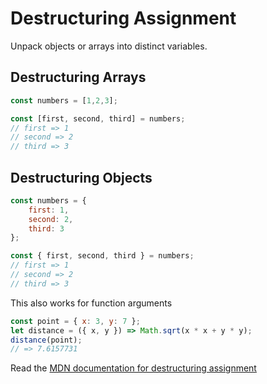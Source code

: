 Destructuring Assignment
====================

Unpack objects or arrays into distinct variables.

Destructuring Arrays
------------

```javascript
const numbers = [1,2,3];

const [first, second, third] = numbers;
// first => 1
// second => 2
// third => 3
```

Destructuring Objects
-------------

```javascript
const numbers = {
    first: 1,
    second: 2,
    third: 3
};

const { first, second, third } = numbers;
// first => 1
// second => 2
// third => 3
```

This also works for function arguments

```javascript
const point = { x: 3, y: 7 };
let distance = ({ x, y }) => Math.sqrt(x * x + y * y);
distance(point);
// => 7.6157731
```

Read the [MDN documentation for destructuring assignment](https://developer.mozilla.org/en-US/docs/Web/JavaScript/Reference/Operators/Destructuring_assignment)
